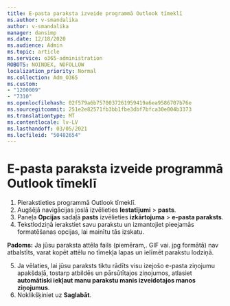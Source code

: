 ```yaml
---
title: E-pasta paraksta izveide programmā Outlook tīmeklī
ms.author: v-smandalika
author: v-smandalika
manager: dansimp
ms.date: 12/18/2020
ms.audience: Admin
ms.topic: article
ms.service: o365-administration
ROBOTS: NOINDEX, NOFOLLOW
localization_priority: Normal
ms.collection: Adm_O365
ms.custom:
- "1200009"
- "7310"
ms.openlocfilehash: 02f579a6b7570037261959419a6ea9586707b76e
ms.sourcegitcommit: 251e2e82571fb3bb1fbe3dbf7bfca30e004b3373
ms.translationtype: MT
ms.contentlocale: lv-LV
ms.lasthandoff: 03/05/2021
ms.locfileid: "50482654"
---
```

# <a name="create-an-email-signature-in-outlook-on-the-web"></a>E-pasta paraksta izveide programmā Outlook tīmeklī

1. Pierakstieties programmā Outlook tīmeklī.
2. Augšējā navigācijas joslā izvēlieties **Iestatījumi**  >  **pasts**.
3. Paneļa **Opcijas** sadaļā **pasts** izvēlieties **izkārtojuma**  >  **e-pasta paraksts**.
4. Tekstlodziņā ierakstiet savu parakstu un izmantojiet pieejamās formatēšanas opcijas, lai mainītu tās izskatu.

**Padoms:** Ja jūsu paraksta attēla fails (piemēram,. GIF vai. jpg formātā) nav atbalstīts, varat kopēt attēlu no tīmekļa lapas un ielīmēt parakstu lodziņā.

5. Ja vēlaties, lai jūsu paraksts tiktu rādīts visu izejošo e-pasta ziņojumu apakšdaļā, tostarp atbildēs un pārsūtītajos ziņojumos, atlasiet **automātiski iekļaut manu parakstu manis izveidotajos manos ziņojumus**.
6. Noklikšķiniet uz **Saglabāt**.
